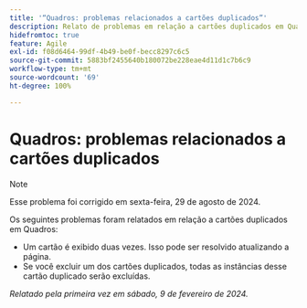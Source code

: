 ```yaml
---
title: '“Quadros: problemas relacionados a cartões duplicados”'
description: Relato de problemas em relação a cartões duplicados em Quadros.
hidefromtoc: true
feature: Agile
exl-id: f08d6464-99df-4b49-be0f-becc8297c6c5
source-git-commit: 5883bf2455640b180072be228eae4d11d1c7b6c9
workflow-type: tm+mt
source-wordcount: '69'
ht-degree: 100%

---
```


# Quadros: problemas relacionados a cartões duplicados

>[!NOTE]
>
>Esse problema foi corrigido em sexta-feira, 29 de agosto de 2024.


Os seguintes problemas foram relatados em relação a cartões duplicados em Quadros:

* Um cartão é exibido duas vezes. Isso pode ser resolvido atualizando a página.
* Se você excluir um dos cartões duplicados, todas as instâncias desse cartão duplicado serão excluídas.

_Relatado pela primeira vez em sábado, 9 de fevereiro de 2024._
